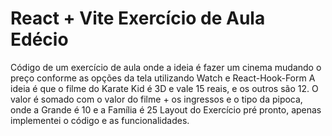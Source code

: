 # React + Vite Exercício de Aula Edécio
Código de um exercício de aula onde a ideia é fazer um cinema mudando o preço conforme as opções da tela utilizando Watch e React-Hook-Form 
A ideia é que o filme do Karate Kid é 3D e vale 15 reais, e os outros são 12. 
O valor é somado com o valor do filme + os ingressos e o tipo da pipoca, onde a Grande é 10 e a Família é 25 
Layout do Exercício pré pronto, apenas implementei o código e as funcionalidades.

